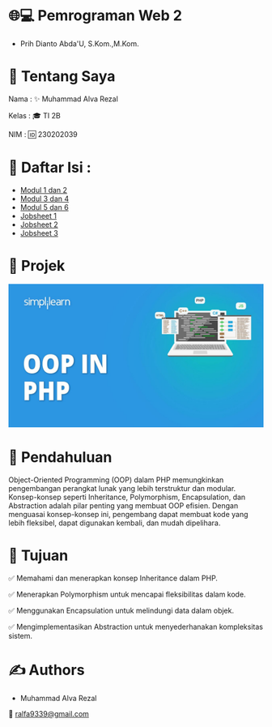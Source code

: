 # 🌐💻 Pemrograman Web 2
- Prih Dianto Abda'U, S.Kom.,M.Kom.
# 👋 Tentang Saya

Nama  : ✨ Muhammad Alva Rezal 

Kelas : 🎓 TI 2B 

NIM    : 🆔 230202039 

# 🌟 Daftar Isi :
- [Modul 1 dan 2](https://github.com/AlvaRezal123/P.WEB2/tree/main/Modul%201%20dan%202)
- [Modul 3 dan 4](https://github.com/AlvaRezal123/P.WEB2/tree/main/Modul%203%20dan%204)
- [Modul 5 dan 6](https://github.com/AlvaRezal123/P.WEB2/tree/main/Modul%205%20dan%206)
- [Jobsheet 1](https://github.com/AlvaRezal123/P.WEB2/tree/main/JobSheet1)
- [Jobsheet 2](https://github.com/AlvaRezal123/P.WEB2/tree/main/Jobsheet2)
- [Jobsheet 3](https://link-to-software.com)

# 📌 Projek

![alt text](https://github.com/AlvaRezal123/P.WEB2/blob/main/php.png)

# 📘 Pendahuluan
Object-Oriented Programming (OOP) dalam PHP memungkinkan pengembangan
perangkat lunak yang lebih terstruktur dan modular. Konsep-konsep seperti Inheritance,
Polymorphism, Encapsulation, dan Abstraction adalah pilar penting yang membuat
OOP efisien. Dengan menguasai konsep-konsep ini, pengembang dapat membuat kode
yang lebih fleksibel, dapat digunakan kembali, dan mudah dipelihara.
# 🎯 Tujuan 
✅ Memahami dan menerapkan konsep Inheritance dalam PHP.

✅ Menerapkan Polymorphism untuk mencapai fleksibilitas dalam kode.

✅ Menggunakan Encapsulation untuk melindungi data dalam objek.

✅ Mengimplementasikan Abstraction untuk menyederhanakan kompleksitas sistem.
# ✍️ Authors
- Muhammad Alva Rezal
  
📧 ralfa9339@gmail.com
